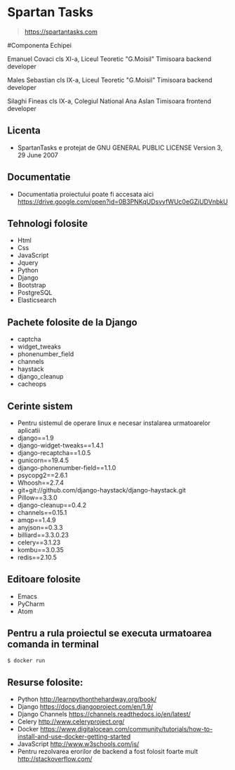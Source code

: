 # Spartan Tasks
> https://spartantasks.com

#Componenta Echipei

Emanuel Covaci
cls XI-a, Liceul Teoretic "G.Moisil" Timisoara
backend developer

Males Sebastian
cls IX-a, Liceul Teoretic "G.Moisil" Timisoara
backend developer

Silaghi Fineas
cls IX-a, Colegiul National Ana Aslan Timisoara
frontend developer

## Licenta 
* SpartanTasks e protejat de GNU GENERAL PUBLIC LICENSE Version 3, 29 June 2007

## Documentatie
* Documentatia proiectului poate fi accesata aici https://drive.google.com/open?id=0B3PNKqUDsvyfWUc0eGZjUDVnbkU

## Tehnologi folosite
* Html
* Css
* JavaScript
* Jquery
* Python
* Django
* Bootstrap
* PostgreSQL
* Elasticsearch

## Pachete folosite de la  Django
* captcha
* widget_tweaks
* phonenumber_field
* channels
* haystack
* django_cleanup
* cacheops

## Cerinte sistem
* Pentru sistemul de operare linux e necesar instalarea urmatoarelor aplicatii
* django==1.9
* django-widget-tweaks==1.4.1
* django-recaptcha==1.0.5
* gunicorn==19.4.5
* django-phonenumber-field==1.1.0
* psycopg2==2.6.1
* Whoosh==2.7.4
* git+git://github.com/django-haystack/django-haystack.git 
* Pillow==3.3.0
* django-cleanup==0.4.2
* channels==0.15.1
* amqp==1.4.9
* anyjson==0.3.3
* billiard==3.3.0.23
* celery==3.1.23
* kombu==3.0.35
* redis==2.10.5


## Editoare folosite
* Emacs
* PyCharm
* Atom

## Pentru a rula proiectul se executa urmatoarea comanda in terminal 
```sh
$ docker run
```

## Resurse folosite: 
* Python http://learnpythonthehardway.org/book/
* Django https://docs.djangoproject.com/en/1.9/
* Django Channels  https://channels.readthedocs.io/en/latest/
* Celery http://www.celeryproject.org/
* Docker https://www.digitalocean.com/community/tutorials/how-to-install-and-use-docker-getting-started
* JavaScript http://www.w3schools.com/js/
* Pentru rezolvarea erorilor de backend a fost folosit foarte mult http://stackoverflow.com/

